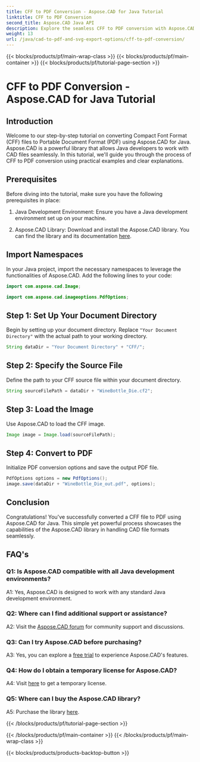 ```yaml
---
title: CFF to PDF Conversion - Aspose.CAD for Java Tutorial
linktitle: CFF to PDF Conversion
second_title: Aspose.CAD Java API
description: Explore the seamless CFF to PDF conversion with Aspose.CAD for Java. Easy steps, reliable results.
weight: 13
url: /java/cad-to-pdf-and-svg-export-options/cff-to-pdf-conversion/
---
```


{{< blocks/products/pf/main-wrap-class >}}
{{< blocks/products/pf/main-container >}}
{{< blocks/products/pf/tutorial-page-section >}}

# CFF to PDF Conversion - Aspose.CAD for Java Tutorial

## Introduction

Welcome to our step-by-step tutorial on converting Compact Font Format (CFF) files to Portable Document Format (PDF) using Aspose.CAD for Java. Aspose.CAD is a powerful library that allows Java developers to work with CAD files seamlessly. In this tutorial, we'll guide you through the process of CFF to PDF conversion using practical examples and clear explanations.

## Prerequisites

Before diving into the tutorial, make sure you have the following prerequisites in place:

1. Java Development Environment: Ensure you have a Java development environment set up on your machine.

2. Aspose.CAD Library: Download and install the Aspose.CAD library. You can find the library and its documentation [here](https://releases.aspose.com/cad/java/).

## Import Namespaces

In your Java project, import the necessary namespaces to leverage the functionalities of Aspose.CAD. Add the following lines to your code:

```java
import com.aspose.cad.Image;

import com.aspose.cad.imageoptions.PdfOptions;
```

## Step 1: Set Up Your Document Directory

Begin by setting up your document directory. Replace `"Your Document Directory"` with the actual path to your working directory.

```java
String dataDir = "Your Document Directory" + "CFF/";
```

## Step 2: Specify the Source File

Define the path to your CFF source file within your document directory.

```java
String sourceFilePath = dataDir + "WineBottle_Die.cf2";
```

## Step 3: Load the Image

Use Aspose.CAD to load the CFF image.

```java
Image image = Image.load(sourceFilePath);
```

## Step 4: Convert to PDF

Initialize PDF conversion options and save the output PDF file.

```java
PdfOptions options = new PdfOptions();
image.save(dataDir + "WineBottle_Die_out.pdf", options);
```

## Conclusion

Congratulations! You've successfully converted a CFF file to PDF using Aspose.CAD for Java. This simple yet powerful process showcases the capabilities of the Aspose.CAD library in handling CAD file formats seamlessly.

## FAQ's

### Q1: Is Aspose.CAD compatible with all Java development environments?

A1: Yes, Aspose.CAD is designed to work with any standard Java development environment.

### Q2: Where can I find additional support or assistance?

A2: Visit the [Aspose.CAD forum](https://forum.aspose.com/c/cad/19) for community support and discussions.

### Q3: Can I try Aspose.CAD before purchasing?

A3: Yes, you can explore a [free trial](https://releases.aspose.com/) to experience Aspose.CAD's features.

### Q4: How do I obtain a temporary license for Aspose.CAD?

A4: Visit [here](https://purchase.aspose.com/temporary-license/) to get a temporary license.

### Q5: Where can I buy the Aspose.CAD library?

A5: Purchase the library [here](https://purchase.aspose.com/buy).

{{< /blocks/products/pf/tutorial-page-section >}}

{{< /blocks/products/pf/main-container >}}
{{< /blocks/products/pf/main-wrap-class >}}

{{< blocks/products/products-backtop-button >}}
